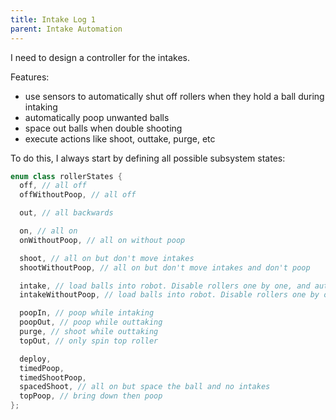 ```yaml
---
title: Intake Log 1
parent: Intake Automation
---
```


I need to design a controller for the intakes.

Features:

- use sensors to automatically shut off rollers when they hold a ball during
  intaking
- automatically poop unwanted balls
- space out balls when double shooting
- execute actions like shoot, outtake, purge, etc

To do this, I always start by defining all possible subsystem states:

```cpp
enum class rollerStates {
  off, // all off
  offWithoutPoop, // all off

  out, // all backwards

  on, // all on
  onWithoutPoop, // all on without poop

  shoot, // all on but don't move intakes
  shootWithoutPoop, // all on but don't move intakes and don't poop

  intake, // load balls into robot. Disable rollers one by one, and auto poop
  intakeWithoutPoop, // load balls into robot. Disable rollers one by one

  poopIn, // poop while intaking
  poopOut, // poop while outtaking
  purge, // shoot while outtaking
  topOut, // only spin top roller

  deploy,
  timedPoop,
  timedShootPoop,
  spacedShoot, // all on but space the ball and no intakes
  topPoop, // bring down then poop
};
```
